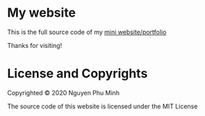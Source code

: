 # My website
This is the full source code of my <a href="http://npmweb.000webhostapp.com" target="_blank">mini website/portfolio</a>

Thanks for visiting!

# License and Copyrights
Copyrighted © 2020 Nguyen Phu Minh

The source code of this website is licensed under the MIT License
